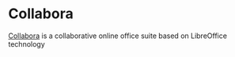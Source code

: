 # Collabora

[Collabora](https://www.collaboraoffice.com/) is a collaborative online office suite based on LibreOffice technology
